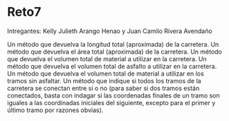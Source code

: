 # Reto7

Intregantes:  Kelly Julieth Arango Henao y Juan Camilo Rivera Avendaño

Un método que devuelva la longitud total (aproximada) de la carretera.
Un método que devuelva el área total (aproximada) de la carretera.
Un método que devuelva el volumen total de material a utilizar en la carretera.
Un método que devuelva el volumen total de asfalto a utilizar en la carretera.
Un método que devuelva el volumen total de material a utilizar en los tramos sin
asfaltar.
Un método que indique si todos los tramos de la carretera se conectan entre sí o
no (para saber si dos tramos están conectados, basta con indagar si las coordenadas
finales de un tramo son iguales a las coordinadas iniciales del siguiente, excepto
para el primer y último tramo por razones obvias).

